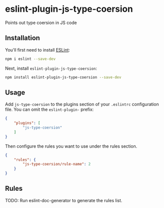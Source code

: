 # eslint-plugin-js-type-coersion

Points out type coersion in JS code

## Installation

You'll first need to install [ESLint](https://eslint.org/):

```sh
npm i eslint --save-dev
```

Next, install `eslint-plugin-js-type-coersion`:

```sh
npm install eslint-plugin-js-type-coersion --save-dev
```

## Usage

Add `js-type-coersion` to the plugins section of your `.eslintrc` configuration file. You can omit the `eslint-plugin-` prefix:

```json
{
    "plugins": [
        "js-type-coersion"
    ]
}
```


Then configure the rules you want to use under the rules section.

```json
{
    "rules": {
        "js-type-coersion/rule-name": 2
    }
}
```

## Rules

<!-- begin auto-generated rules list -->
TODO: Run eslint-doc-generator to generate the rules list.
<!-- end auto-generated rules list -->


